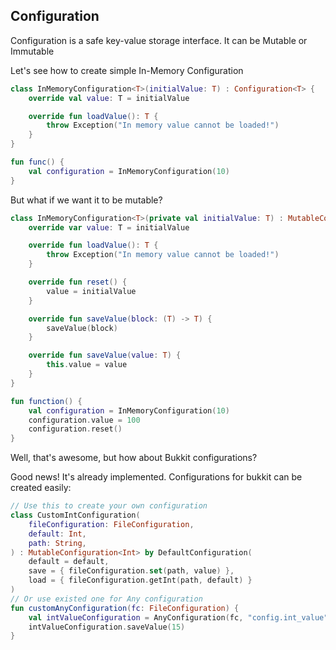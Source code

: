 ## Configuration

Configuration is a safe key-value storage interface. It can be Mutable or Immutable

Let's see how to create simple In-Memory Configuration

```kotlin
class InMemoryConfiguration<T>(initialValue: T) : Configuration<T> {
    override val value: T = initialValue

    override fun loadValue(): T {
        throw Exception("In memory value cannot be loaded!")
    }
}

fun func() {
    val configuration = InMemoryConfiguration(10)
}
```

But what if we want it to be mutable?

```kotlin
class InMemoryConfiguration<T>(private val initialValue: T) : MutableConfiguration<T> {
    override var value: T = initialValue

    override fun loadValue(): T {
        throw Exception("In memory value cannot be loaded!")
    }

    override fun reset() {
        value = initialValue
    }

    override fun saveValue(block: (T) -> T) {
        saveValue(block)
    }

    override fun saveValue(value: T) {
        this.value = value
    }
}

fun function() {
    val configuration = InMemoryConfiguration(10)
    configuration.value = 100
    configuration.reset()
}
```
Well, that's awesome, but how about Bukkit configurations? 

Good news! It's already implemented. Configurations for bukkit can be created easily:
```kotlin
// Use this to create your own configuration
class CustomIntConfiguration(
    fileConfiguration: FileConfiguration,
    default: Int,
    path: String,
) : MutableConfiguration<Int> by DefaultConfiguration(
    default = default,
    save = { fileConfiguration.set(path, value) },
    load = { fileConfiguration.getInt(path, default) }
)
// Or use existed one for Any configuration
fun customAnyConfiguration(fc: FileConfiguration) {
    val intValueConfiguration = AnyConfiguration(fc, "config.int_value", 0)
    intValueConfiguration.saveValue(15)
}
```